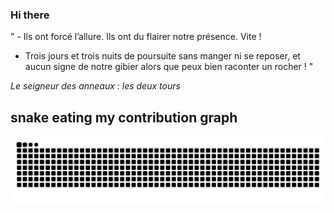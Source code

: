 ### Hi there

<!-- INSERT QUOTE START --> 

" - Ils ont forcé l’allure. Ils ont du flairer notre présence. Vite !
- Trois jours et trois nuits de poursuite sans manger ni se reposer, et aucun signe de notre gibier alors que peux bien raconter un rocher ! "

_Le seigneur des anneaux : les deux tours_

<!-- INSERT QUOTE END -->

## snake eating my contribution graph
![snake gif](https://github.com/Loupthevenin/Loupthevenin/blob/output/github-contribution-grid-snake-dark.svg)

